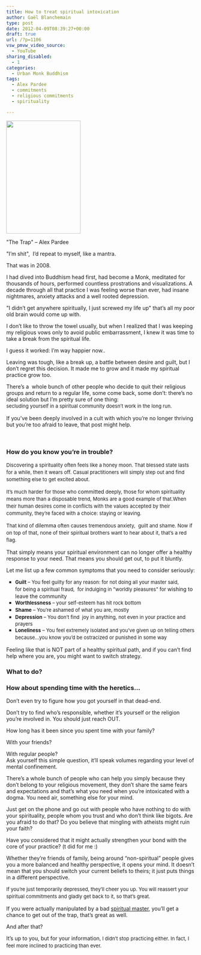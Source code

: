 ```yaml
---
title: How to treat spiritual intoxication
author: Gaël Blanchemain
type: post
date: 2012-04-09T08:39:27+00:00
draft: true
url: /?p=1106
vsw_pmvw_video_source:
  - YouTube
sharing_disabled:
  - 1
categories:
  - Urban Monk Buddhism
tags:
  - Alex Pardee
  - commitments
  - religious commitments
  - spirituality

---
```

<div id="attachment_1114" style="width: 208px" class="wp-caption alignleft">
  <a href="http://eyesuckink.com/"><img aria-describedby="caption-attachment-1114" class="size-medium wp-image-1114" title="&quot;The Trap&quot; - Alex Pardee" alt="" src="http://www.gr0wing.com/wp-content/uploads/2012/04/alexpardeepaintingthetrapcontest-198x300.jpg" width="198" height="300" /></a>
  
  <p id="caption-attachment-1114" class="wp-caption-text">
    "The Trap" &#8211; Alex Pardee
  </p>
</div>

"I&#8217;m shit",  I&#8217;d repeat to myself, like a mantra.

That was in 2008.

I had dived into Buddhism head first, had become a Monk, meditated for thousands of hours, performed countless prostrations and visualizations. A decade through all that practice I was feeling worse than ever, had insane nightmares, anxiety attacks and a well rooted depression.

"I didn&#8217;t get anywhere spiritually, I just screwed my life up" that&#8217;s all my poor old brain would come up with.

I don&#8217;t like to throw the towel usually, but when I realized that I was keeping my religious vows only to avoid public embarrassment, I knew it was time to take a break from the spiritual life.

I guess it worked: I&#8217;m way happier now..<!--more-->

Leaving was tough, like a break up, a battle between desire and guilt, but I don&#8217;t regret this decision. It made me to grow and it made my spiritual practice grow too.

There&#8217;s a  whole bunch of other people who decide to quit their religious groups and return to a regular life, some come back, some don&#8217;t: there&#8217;s no ideal solution but I&#8217;m pretty sure of one thing:  
<span style="font-size: 13px; line-height: 19px;">secluding yourself in a spiritual community doesn&#8217;t work in the long run.</span>

If you&#8217;ve been deeply involved in a cult with which you&#8217;re no longer thriving but you&#8217;re too afraid to leave, that post might help.

&nbsp;

### How do you know you&#8217;re in trouble?

<span style="font-size: 13px; line-height: 19px;">Discovering a spirituality often feels like a honey moon. That blessed state lasts for a while, then it wears off. Casual practitioners will simply step out and find something else to get excited about.</span>

<span style="font-size: 13px; line-height: 19px;">It&#8217;s much harder for </span><span style="font-size: small;"><span style="line-height: 19px;">those who </span></span>committed<span style="font-size: small;"><span style="line-height: 19px;"> deeply, those for whom spirituality means more than a disposable trend, Monks are a good example of that</span></span><span style="font-size: 13px; line-height: 19px;">.</span><span style="font-size: 13px; line-height: 19px;">When their human desires come in conflicts with the values accepted by their community, they&#8217;re faced with a choice: staying or leaving. </span>

<span style="font-size: 13px; line-height: 19px;">That kind of </span>dilemma<span style="font-size: small;"><span style="line-height: 19px;"> often causes tremendous anxiety, </span></span><span style="font-size: 13px; line-height: 19px;"> guilt and shame. Now i</span><span style="font-size: 13px; line-height: 19px;">f on top of that, none of their spiritual brothers want to hear about it, that&#8217;s a red flag.</span>

That simply means your spiritual environment can no longer offer a healthy response to your need. That means you should get out, to put it bluntly.

Let me list up a few common symptoms that you need to consider seriously:

<ul style="list-style-type: square;">
  <li>
    <span style="font-size: 13px; line-height: 19px;"><strong>Guilt</strong> &#8211; You feel guilty for any reason: for </span><span style="font-size: 13px; line-height: 19px;">not doing all your master said, for</span><span style="font-size: 13px; line-height: 19px;"> being a spiritual fraud,  for </span><span style="font-size: 13px; line-height: 19px;">indulging in "worldly pleasures" for </span>wishing to leave the community
  </li>
  <li>
    <span style="font-size: 13px; line-height: 19px;"><strong>Worthlessness</strong> &#8211; your self-esteem has hit rock bottom </span>
  </li>
  <li>
    <span style="font-size: 13px; line-height: 19px;"><strong>Shame</strong> &#8211; You&#8217;re ashamed of what you are, mostly</span>
  </li>
  <li>
    <span style="font-size: 13px; line-height: 19px;"><strong>Depression</strong> &#8211; You don&#8217;t find  joy in anything, not even in your practice and prayers</span>
  </li>
  <li>
    <strong style="font-size: 13px; line-height: 19px;">Loneliness</strong><span style="font-size: small;"><span style="line-height: 19px;"> &#8211; You feel extremely isolated and you’ve given up on telling others because&#8230;you know you&#8217;d be ostracized or punished in some way</span></span><span style="font-size: small;"><span style="line-height: 19px;"><br /> </span></span>
  </li>
</ul>

Feeling like that is NOT part of a healthy spiritual path, and if you can&#8217;t find help where you are, you might want to switch strategy.

### What to do?

### How about spending time with the heretics&#8230;

Don&#8217;t even try to figure how you got yourself in that dead-end.

Don&#8217;t try to find who&#8217;s responsible, whether it&#8217;s yourself or the religion you&#8217;re involved in. You should just reach OUT.

How long has it been since you spent time with your family?

With your friends?

With regular people?  
Ask yourself this simple question, it&#8217;ll speak volumes regarding your level of mental confinement.

There&#8217;s a whole bunch of people who can help you simply because they don&#8217;t belong to your religious movement, they don&#8217;t share the same fears and expectations and that&#8217;s what you need when you&#8217;re intoxicated with a dogma. You need air, something else for your mind.

Just get on the phone and go out with people who have nothing to do with your spirituality, people whom you trust and who don&#8217;t think like bigots. Are you afraid to do that? Do you believe that mingling with atheists might ruin your faith?

Have you considered that it might actually strengthen your bond with the core of your practice? (t did for me :)

Whether they&#8217;re friends of family, being around “non-spiritual” people gives you a more balanced and healthy perspective, it opens your mind. It doesn’t mean that you should switch your current beliefs to theirs; it just puts things in a different perspective.

<span style="font-size: 13px; line-height: 19px;">If you&#8217;re just temporarily depressed, they&#8217;ll cheer you up. You will reassert your spiritual commitments and gladly get back to it, so that&#8217;s great.</span>

If you were actually manipulated by a bad <a title="How to choose a spiritual master" href="http://www.gr0wing.com/how-to-choose-a-spiritual-master/" target="_blank">spiritual master</a>, you&#8217;ll get a chance to get out of the trap, that&#8217;s great as well.

And after that?

It&#8217;s up to you, but for your information<span style="font-size: 13px; line-height: 19px;">, I didn&#8217;t stop practicing either. In fact, I feel more inclined to practicing than ever.</span>
